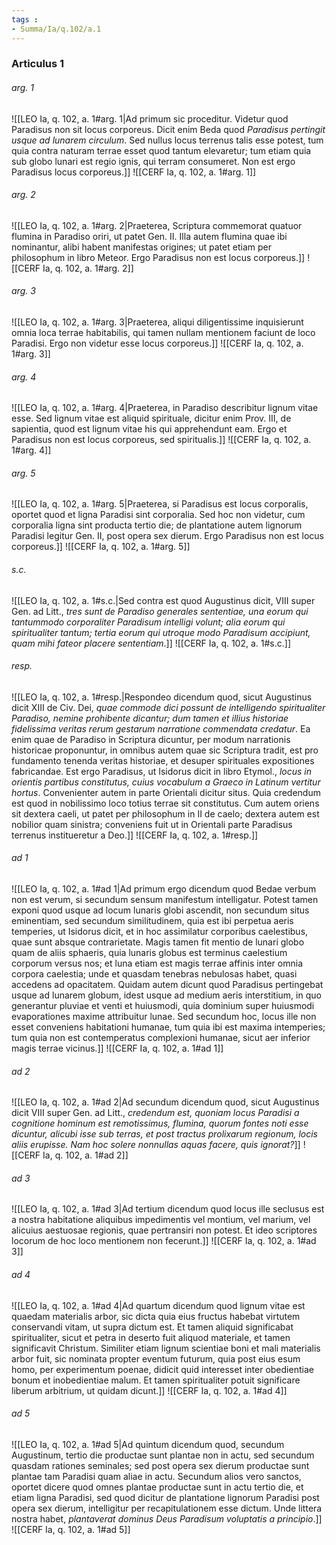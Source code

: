 ```yaml
---
tags : 
- Summa/Ia/q.102/a.1
---
```


### Articulus 1

###### arg. 1
![[LEO Ia, q. 102, a. 1#arg. 1|Ad primum sic proceditur. Videtur quod Paradisus non sit locus corporeus. Dicit enim Beda quod *Paradisus pertingit usque ad lunarem circulum*. Sed nullus locus terrenus talis esse potest, tum quia contra naturam terrae esset quod tantum elevaretur; tum etiam quia sub globo lunari est regio ignis, qui terram consumeret. Non est ergo Paradisus locus corporeus.]]
![[CERF Ia, q. 102, a. 1#arg. 1]]

###### arg. 2
![[LEO Ia, q. 102, a. 1#arg. 2|Praeterea, Scriptura commemorat quatuor flumina in Paradiso oriri, ut patet Gen. II. Illa autem flumina quae ibi nominantur, alibi habent manifestas origines; ut patet etiam per philosophum in libro Meteor. Ergo Paradisus non est locus corporeus.]]
![[CERF Ia, q. 102, a. 1#arg. 2]]

###### arg. 3
![[LEO Ia, q. 102, a. 1#arg. 3|Praeterea, aliqui diligentissime inquisierunt omnia loca terrae habitabilis, qui tamen nullam mentionem faciunt de loco Paradisi. Ergo non videtur esse locus corporeus.]]
![[CERF Ia, q. 102, a. 1#arg. 3]]

###### arg. 4
![[LEO Ia, q. 102, a. 1#arg. 4|Praeterea, in Paradiso describitur lignum vitae esse. Sed lignum vitae est aliquid spirituale, dicitur enim Prov. III, de sapientia, quod est lignum vitae his qui apprehendunt eam. Ergo et Paradisus non est locus corporeus, sed spiritualis.]]
![[CERF Ia, q. 102, a. 1#arg. 4]]

###### arg. 5
![[LEO Ia, q. 102, a. 1#arg. 5|Praeterea, si Paradisus est locus corporalis, oportet quod et ligna Paradisi sint corporalia. Sed hoc non videtur, cum corporalia ligna sint producta tertio die; de plantatione autem lignorum Paradisi legitur Gen. II, post opera sex dierum. Ergo Paradisus non est locus corporeus.]]
![[CERF Ia, q. 102, a. 1#arg. 5]]

###### s.c.
![[LEO Ia, q. 102, a. 1#s.c.|Sed contra est quod Augustinus dicit, VIII super Gen. ad Litt., *tres sunt de Paradiso generales sententiae, una eorum qui tantummodo corporaliter Paradisum intelligi volunt; alia eorum qui spiritualiter tantum; tertia eorum qui utroque modo Paradisum accipiunt, quam mihi fateor placere sententiam*.]]
![[CERF Ia, q. 102, a. 1#s.c.]]

###### resp.
![[LEO Ia, q. 102, a. 1#resp.|Respondeo dicendum quod, sicut Augustinus dicit XIII de Civ. Dei, *quae commode dici possunt de intelligendo spiritualiter Paradiso, nemine prohibente dicantur; dum tamen et illius historiae fidelissima veritas rerum gestarum narratione commendata credatur*. Ea enim quae de Paradiso in Scriptura dicuntur, per modum narrationis historicae proponuntur, in omnibus autem quae sic Scriptura tradit, est pro fundamento tenenda veritas historiae, et desuper spirituales expositiones fabricandae. Est ergo Paradisus, ut Isidorus dicit in libro Etymol., *locus in orientis partibus constitutus, cuius vocabulum a Graeco in Latinum vertitur hortus*. Convenienter autem in parte Orientali dicitur situs. Quia credendum est quod in nobilissimo loco totius terrae sit constitutus. Cum autem oriens sit dextera caeli, ut patet per philosophum in II de caelo; dextera autem est nobilior quam sinistra; conveniens fuit ut in Orientali parte Paradisus terrenus institueretur a Deo.]]
![[CERF Ia, q. 102, a. 1#resp.]]

###### ad 1
![[LEO Ia, q. 102, a. 1#ad 1|Ad primum ergo dicendum quod Bedae verbum non est verum, si secundum sensum manifestum intelligatur. Potest tamen exponi quod usque ad locum lunaris globi ascendit, non secundum situs eminentiam, sed secundum similitudinem, quia est ibi perpetua aeris temperies, ut Isidorus dicit, et in hoc assimilatur corporibus caelestibus, quae sunt absque contrarietate. Magis tamen fit mentio de lunari globo quam de aliis sphaeris, quia lunaris globus est terminus caelestium corporum versus nos; et luna etiam est magis terrae affinis inter omnia corpora caelestia; unde et quasdam tenebras nebulosas habet, quasi accedens ad opacitatem. Quidam autem dicunt quod Paradisus pertingebat usque ad lunarem globum, idest usque ad medium aeris interstitium, in quo generantur pluviae et venti et huiusmodi, quia dominium super huiusmodi evaporationes maxime attribuitur lunae. Sed secundum hoc, locus ille non esset conveniens habitationi humanae, tum quia ibi est maxima intemperies; tum quia non est contemperatus complexioni humanae, sicut aer inferior magis terrae vicinus.]]
![[CERF Ia, q. 102, a. 1#ad 1]]

###### ad 2
![[LEO Ia, q. 102, a. 1#ad 2|Ad secundum dicendum quod, sicut Augustinus dicit VIII super Gen. ad Litt., *credendum est, quoniam locus Paradisi a cognitione hominum est remotissimus, flumina, quorum fontes noti esse dicuntur, alicubi isse sub terras, et post tractus prolixarum regionum, locis aliis erupisse. Nam hoc solere nonnullas aquas facere, quis ignorat?*]]
![[CERF Ia, q. 102, a. 1#ad 2]]

###### ad 3
![[LEO Ia, q. 102, a. 1#ad 3|Ad tertium dicendum quod locus ille seclusus est a nostra habitatione aliquibus impedimentis vel montium, vel marium, vel alicuius aestuosae regionis, quae pertransiri non potest. Et ideo scriptores locorum de hoc loco mentionem non fecerunt.]]
![[CERF Ia, q. 102, a. 1#ad 3]]

###### ad 4
![[LEO Ia, q. 102, a. 1#ad 4|Ad quartum dicendum quod lignum vitae est quaedam materialis arbor, sic dicta quia eius fructus habebat virtutem conservandi vitam, ut supra dictum est. Et tamen aliquid significabat spiritualiter, sicut et petra in deserto fuit aliquod materiale, et tamen significavit Christum. Similiter etiam lignum scientiae boni et mali materialis arbor fuit, sic nominata propter eventum futurum, quia post eius esum homo, per experimentum poenae, didicit quid interesset inter obedientiae bonum et inobedientiae malum. Et tamen spiritualiter potuit significare liberum arbitrium, ut quidam dicunt.]]
![[CERF Ia, q. 102, a. 1#ad 4]]

###### ad 5
![[LEO Ia, q. 102, a. 1#ad 5|Ad quintum dicendum quod, secundum Augustinum, tertio die productae sunt plantae non in actu, sed secundum quasdam rationes seminales; sed post opera sex dierum productae sunt plantae tam Paradisi quam aliae in actu. Secundum alios vero sanctos, oportet dicere quod omnes plantae productae sunt in actu tertio die, et etiam ligna Paradisi, sed quod dicitur de plantatione lignorum Paradisi post opera sex dierum, intelligitur per recapitulationem esse dictum. Unde littera nostra habet, *plantaverat dominus Deus Paradisum voluptatis a principio*.]]
![[CERF Ia, q. 102, a. 1#ad 5]]

